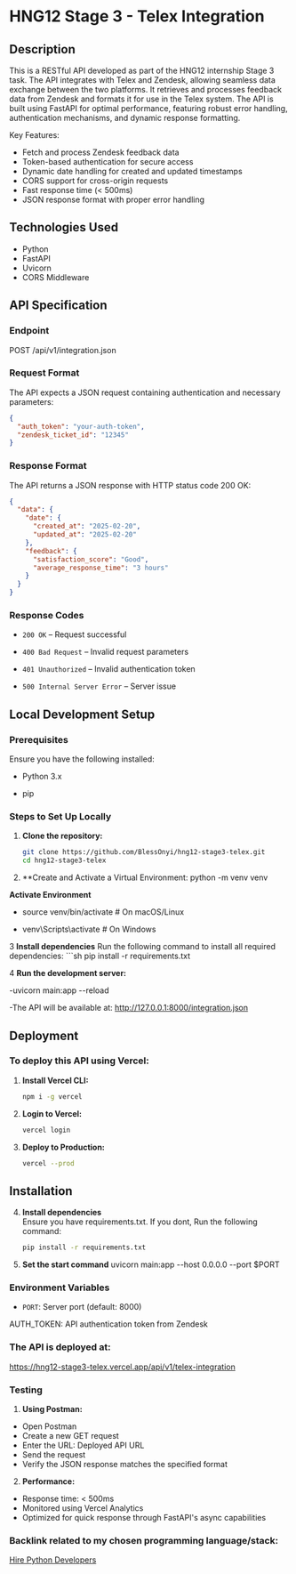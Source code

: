 # HNG12 Stage 3 - Telex Integration

## Description

This is a RESTful API developed as part of the HNG12 internship Stage 3 task. The API integrates with Telex and Zendesk, allowing seamless data exchange between the two platforms. It retrieves and processes feedback data from Zendesk and formats it for use in the Telex system. The API is built using FastAPI for optimal performance, featuring robust error handling, authentication mechanisms, and dynamic response formatting.

Key Features:

- Fetch and process Zendesk feedback data
- Token-based authentication for secure access
- Dynamic date handling for created and updated timestamps
- CORS support for cross-origin requests
- Fast response time (< 500ms)
- JSON response format with proper error handling

## Technologies Used

- Python
- FastAPI
- Uvicorn
- CORS Middleware

## API Specification

### Endpoint
POST /api/v1/integration.json

### Request Format

The API expects a JSON request containing authentication and necessary parameters:
```json
{
  "auth_token": "your-auth-token",
  "zendesk_ticket_id": "12345"
}
```


### Response Format

The API returns a JSON response with HTTP status code 200 OK:
```json
{
  "data": {
    "date": {
      "created_at": "2025-02-20",
      "updated_at": "2025-02-20"
    },
    "feedback": {
      "satisfaction_score": "Good",
      "average_response_time": "3 hours"
    }
  }
}
```

### Response Codes

- `200 OK` – Request successful

- `400 Bad Request` – Invalid request parameters

- `401 Unauthorized` – Invalid authentication token

- `500 Internal Server Error` – Server issue


## Local Development Setup

### Prerequisites

Ensure you have the following installed:

- Python 3.x

- pip

### Steps to Set Up Locally

1. **Clone the repository:**
    ```sh
    git clone https://github.com/BlessOnyi/hng12-stage3-telex.git
    cd hng12-stage3-telex

2. **Create and Activate a Virtual Environment:
    python -m venv venv

**Activate Environment**

- source venv/bin/activate  # On macOS/Linux

- venv\Scripts\activate  # On Windows

3 **Install dependencies**
    Run the following command to install all required dependencies:
    ```sh
    pip install -r requirements.txt

4 **Run the development server:**

-uvicorn main:app --reload

-The API will be available at: http://127.0.0.1:8000/integration.json


## Deployment

### To deploy this API using Vercel:
1. **Install Vercel CLI:**  
   ```sh
   npm i -g vercel

2. **Login to Vercel:**  
   ```sh
   vercel login


3. **Deploy to Production:**
   ```sh
   vercel --prod


## Installation
4. **Install dependencies**  
   Ensure you have requirements.txt. If you dont, Run the following command:
   ```sh
   pip install -r requirements.txt

5. **Set the start command**
  uvicorn main:app --host 0.0.0.0 --port $PORT

### Environment Variables  
- `PORT`: Server port (default: 8000)

AUTH_TOKEN: API authentication token from Zendesk

### The API is deployed at:

https://hng12-stage3-telex.vercel.app/api/v1/telex-integration

### Testing
1. **Using Postman:**

- Open Postman
- Create a new GET request
- Enter the URL: Deployed API URL
- Send the request
- Verify the JSON response matches the specified format

2. **Performance:**
- Response time: < 500ms
- Monitored using Vercel Analytics
- Optimized for quick response through FastAPI's async capabilities


### Backlink related to my chosen programming language/stack:
[Hire Python Developers](https://hng.tech/hire/python-developers)


